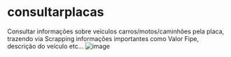 # consultarplacas
Consultar informações sobre veículos carros/motos/caminhões pela placa, trazendo via Scrapping informações importantes como Valor Fipe, descrição do veículo etc...
![image](https://github.com/freitasgui/consultarplacas/assets/117831172/2d03892a-7e74-4c5a-a77a-98bd2b22b755)
